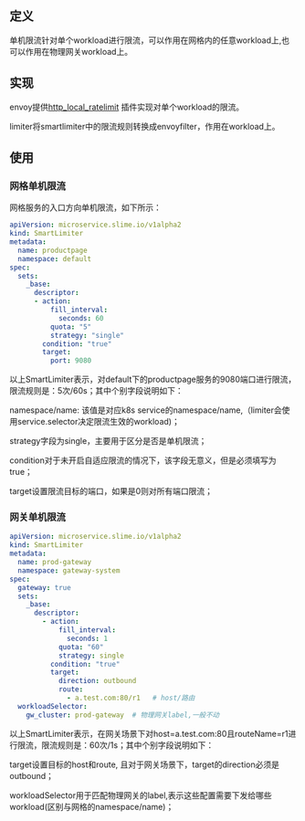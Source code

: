 ## 定义

单机限流针对单个workload进行限流，可以作用在网格内的任意workload上,也可以作用在物理网关workload上。

## 实现

envoy提供[http_local_ratelimit](https://www.envoyproxy.io/docs/envoy/latest/configuration/http/http_filters/local_rate_limit_filter) 插件实现对单个workload的限流。

limiter将smartlimiter中的限流规则转换成envoyfilter，作用在workload上。

## 使用

### 网格单机限流

网格服务的入口方向单机限流，如下所示：

```yaml
apiVersion: microservice.slime.io/v1alpha2
kind: SmartLimiter
metadata:
  name: productpage
  namespace: default
spec:
  sets:
    _base:
      descriptor:
      - action:
          fill_interval:
            seconds: 60
          quota: "5"
          strategy: "single"
        condition: "true"
        target:
          port: 9080
```

以上SmartLimiter表示，对default下的productpage服务的9080端口进行限流，限流规则是：5次/60s；其中个别字段说明如下： 

namespace/name: 该值是对应k8s service的namespace/name,（limiter会使用service.selector决定限流生效的workload)；

strategy字段为single，主要用于区分是否是单机限流；

condition对于未开启自适应限流的情况下，该字段无意义，但是必须填写为 true；

target设置限流目标的端口，如果是0则对所有端口限流；


### 网关单机限流

```yaml
apiVersion: microservice.slime.io/v1alpha2
kind: SmartLimiter
metadata:
  name: prod-gateway
  namespace: gateway-system
spec:
  gateway: true
  sets:
    _base:
      descriptor:
        - action:
            fill_interval:
              seconds: 1 
            quota: "60"
            strategy: single
          condition: "true"
          target:
            direction: outbound
            route:
              - a.test.com:80/r1   # host/路由
  workloadSelector:
    gw_cluster: prod-gateway  # 物理网关label,一般不动
```

以上SmartLimiter表示，在网关场景下对host=a.test.com:80且routeName=r1进行限流，限流规则是：60次/1s；其中个别字段说明如下：

target设置目标的host和route, 且对于网关场景下，target的direction必须是outbound；

workloadSelector用于匹配物理网关的label,表示这些配置需要下发给哪些workload(区别与网格的namespace/name)；
